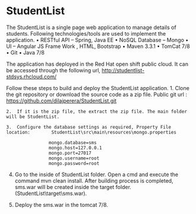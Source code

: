 # StudentList

The StudentList is a single page web application to manage details of students. Following technologies/tools are used to implement the application.
	•	RESTful API – Spring, Java EE
	•	NoSQL Database – Mongo 
	•	UI – Angular JS Frame Work , HTML, Bootstrap 
	•	Maven 3.3.1
	•	TomCat 7/8
	•	Git
	•	Java 7/8 
	
The application has deployed in the Red Hat open shift public cloud. It can be accessed through the following url,
	http://studentlist-stdsys.rhcloud.com/

Follow these steps to build and deploy the StudentList application.
	1.	Clone the git repository or download the source code as a zip file.
			Public git url  :  https://github.com/dilajperera/StudentList.git

	2.	If it is the zip file, the extract the zip file. The main folder will be StudentList.

	3.	Configure the database settings as required, Property File location: 		StudentList\src\main\resources\mongo.properties

					mongo.database=sms
					mongo.host=127.0.0.1
					mongo.port=27017
					mongo.username=root
					mongo.password=root

4.	Go to the inside of StudentList folder. Open a cmd and execute the command mvn clean install. After building process is 	completed, sms.war will be created inside the target folder. (StudentList\target\sms.war).

5.	Deploy the sms.war in the tomcat 7/8.

